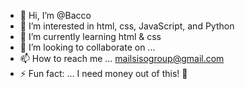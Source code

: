 - 👋 Hi, I’m @Bacco
- 👀 I’m interested in html, css, JavaScript, and Python
- 🌱 I’m currently learning html & css
- 💞️ I’m looking to collaborate on ...
- 📫 How to reach me ... mailsisogroup@gmail.com
- ⚡ Fun fact: ... I need money out of this! 👀

<!---
sisogroup/sisogroup is a ✨ special ✨ repository because its `README.md` (this file) appears on your GitHub profile.
You can click the Preview link to take a look at your changes.
--->
